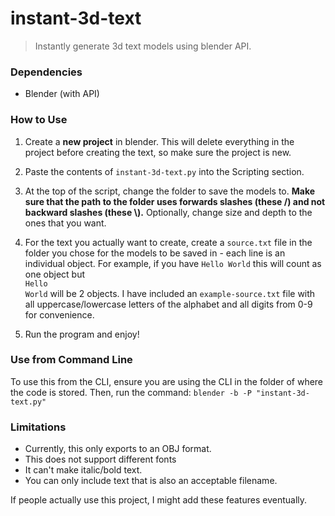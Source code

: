 # instant-3d-text
> Instantly generate 3d text models using blender API.

### Dependencies

- Blender (with API)

### How to Use

1. Create a **new project** in blender. This will delete everything in the project before creating the text, so make sure the project is new.

2. Paste the contents of `instant-3d-text.py` into the Scripting section.

3. At the top of the script, change the folder to save the models to. **Make sure that the path to the folder uses forwards slashes (these /) and not backward slashes (these \\).** Optionally, change size and depth to the ones that you want.  

4. For the text you actually want to create, create a `source.txt` file in the folder you chose for the models to be saved in - each line is an individual object. For example, if you have `Hello World` this will count as one object but  
 `Hello`  
 `World` will be 2 objects. I have included an `example-source.txt` file with all uppercase/lowercase letters of the alphabet and all digits from 0-9 for convenience.

4. Run the program and enjoy!

### Use from Command Line

To use this from the CLI, ensure you are using the CLI in the folder of where the code is stored.
Then, run the command: `blender -b -P "instant-3d-text.py"`

### Limitations

- Currently, this only exports to an OBJ format.
- This does not support different fonts
- It can't make italic/bold text.
- You can only include text that is also an acceptable filename.

If people actually use this project, I might add these features eventually.
